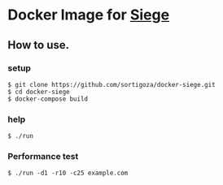 # Docker Image for [Siege](http://www.joedog.org/siege-home/)

## How to use.

### setup

```console
$ git clone https://github.com/sortigoza/docker-siege.git
$ cd docker-siege
$ docker-compose build
```

### help

```console
$ ./run
```

### Performance test

```console
$ ./run -d1 -r10 -c25 example.com
```

